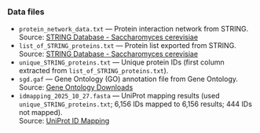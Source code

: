 ### Data files

- `protein_network_data.txt` — Protein interaction network from STRING.  
    Source: [STRING Database - Saccharomyces cerevisiae](https://cn.string-db.org/cgi/download?species=Saccharomyces+cerevisiae)
- `list_of_STRING_proteins.txt` — Protein list exported from STRING.  
    Source: [STRING Database - Saccharomyces cerevisiae](https://cn.string-db.org/cgi/download?species=Saccharomyces+cerevisiae)
- `unique_STRING_proteins.txt` — Unique protein IDs (first column extracted from `list_of_STRING_proteins.txt`).  
- `sgd.gaf` — Gene Ontology (GO) annotation file from Gene Ontology.  
    Source: [Gene Ontology Downloads](https://current.geneontology.org/products/pages/downloads.html)
- `idmapping_2025_10_27.fasta` — UniProt mapping results (used `unique_STRING_proteins.txt`; 6,156 IDs mapped to 6,156 results; 444 IDs not mapped).  
    Source: [UniProt ID Mapping](https://www.uniprot.org/id-mapping)